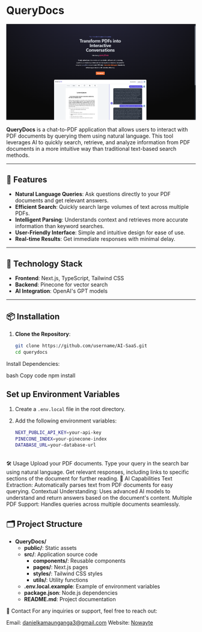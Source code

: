 # QueryDocs

![alt text](image.png)

**QueryDocs** is a chat-to-PDF application that allows users to interact with PDF documents by querying them using natural language. This tool leverages AI to quickly search, retrieve, and analyze information from PDF documents in a more intuitive way than traditional text-based search methods.

---

## 🚀 Features

- **Natural Language Queries**: Ask questions directly to your PDF documents and get relevant answers.
- **Efficient Search**: Quickly search large volumes of text across multiple PDFs.
- **Intelligent Parsing**: Understands context and retrieves more accurate information than keyword searches.
- **User-Friendly Interface**: Simple and intuitive design for ease of use.
- **Real-time Results**: Get immediate responses with minimal delay.

---

## 🔧 Technology Stack

- **Frontend**: Next.js, TypeScript, Tailwind CSS
- **Backend**: Pinecone for vector search
- **AI Integration**: OpenAI's GPT models

---

## 📦 Installation

1. **Clone the Repository**:

   ```bash
   git clone https://github.com/username/AI-SaaS.git
   cd querydocs


Install Dependencies:

bash
Copy code
npm install


## Set up Environment Variables

1. Create a `.env.local` file in the root directory.
2. Add the following environment variables:

   ```bash
   NEXT_PUBLIC_API_KEY=your-api-key
   PINECONE_INDEX=your-pinecone-index
   DATABASE_URL=your-database-url



🛠️ Usage
Upload your PDF documents.
Type your query in the search bar using natural language.
Get relevant responses, including links to specific sections of the document for further reading.
🤖 AI Capabilities
Text Extraction: Automatically parses text from PDF documents for easy querying.
Contextual Understanding: Uses advanced AI models to understand and return answers based on the document's content.
Multiple PDF Support: Handles queries across multiple documents seamlessly.

## 🗂️ Project Structure

- **QueryDocs/**
  - **public/**: Static assets
  - **src/**: Application source code
    - **components/**: Reusable components
    - **pages/**: Next.js pages
    - **styles/**: Tailwind CSS styles
    - **utils/**: Utility functions
  - **.env.local.example**: Example of environment variables
  - **package.json**: Node.js dependencies
  - **README.md**: Project documentation

📧 Contact
For any inquiries or support, feel free to reach out:

Email: danielkamaunganga3@gmail.com
Website: [Nowayte](https://nowayte.vercel.app)






